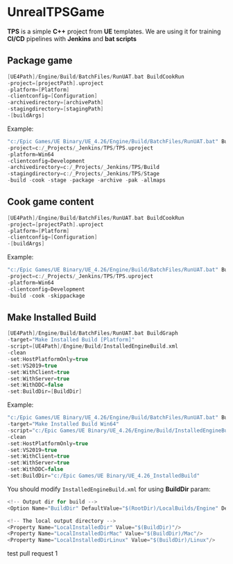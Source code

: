 # UnrealTPSGame

**TPS** is a simple **C++** project from **UE** templates. We are using it for training **CI/CD** pipelines with **Jenkins** and **bat scripts**

## Package game

```c++
[UE4Path]/Engine/Build/BatchFiles/RunUAT.bat BuildCookRun
-project=[projectPath].uproject
-platform=[Platform]
-clientconfig=[Configuration]
-archivedirectory=[archivePath]
-stagingdirectory=[stagingPath]
-[buildArgs]
```

Example:

```c++
"c:/Epic Games/UE Binary/UE_4.26/Engine/Build/BatchFiles/RunUAT.bat" BuildCookRun
-project=c:/_Projects/_Jenkins/TPS/TPS.uproject
-platform=Win64 
-clientconfig=Development
-archivedirectory=c:/_Projects/_Jenkins/TPS/Build
-stagingdirectory=c:/_Projects/_Jenkins/TPS/Stage
-build -cook -stage -package -archive -pak -allmaps
```

## Cook game content

```c++
[UE4Path]/Engine/Build/BatchFiles/RunUAT.bat BuildCookRun
-project=[projectPath].uproject
-platform=[Platform]
-clientconfig=[Configuration]
-[buildArgs]
```

Example:

```c++
"c:/Epic Games/UE Binary/UE_4.26/Engine/Build/BatchFiles/RunUAT.bat" BuildCookRun
-project=c:/_Projects/_Jenkins/TPS/TPS.uproject
-platform=Win64 
-clientconfig=Development
-build -cook -skippackage
```

## Make Installed Build

```c++
[UE4Path]/Engine/Build/BatchFiles/RunUAT.bat BuildGraph 
-target="Make Installed Build [Platform]" 
-script=[UE4Path]/Engine/Build/InstalledEngineBuild.xml
-clean 
-set:HostPlatformOnly=true 
-set:VS2019=true 
-set:WithClient=true 
-set:WithServer=true 
-set:WithDDC=false 
-set:BuildDir=[BuildDir]
```

Example:

```c++
"c:/Epic Games/UE Binary/UE_4.26/Engine/Build/BatchFiles/RunUAT.bat" BuildGraph 
-target="Make Installed Build Win64" 
-script="c:/Epic Games/UE Binary/UE_4.26/Engine/Build/InstalledEngineBuild.xml"
-clean 
-set:HostPlatformOnly=true 
-set:VS2019=true 
-set:WithClient=true 
-set:WithServer=true 
-set:WithDDC=false 
-set:BuildDir="c:/Epic Games/UE Binary/UE_4.26_InstalledBuild"
```

You should modify `InstalledEngineBuild.xml` for using **BuildDir** param:

```c++
<!-- Output dir for build -->
<Option Name="BuildDir" DefaultValue="$(RootDir)/LocalBuilds/Engine" Description="Output dir for build"/>

<!-- The local output directory -->
<Property Name="LocalInstalledDir" Value="$(BuildDir)"/>
<Property Name="LocalInstalledDirMac" Value="$(BuildDir)/Mac"/>
<Property Name="LocalInstalledDirLinux" Value="$(BuildDir)/Linux"/>
```

test pull request 1

